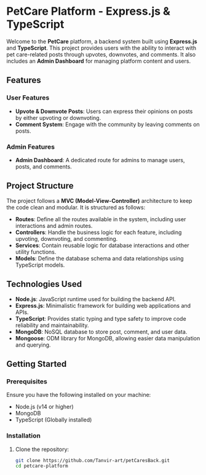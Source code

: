 # PetCare Platform - Express.js & TypeScript

Welcome to the **PetCare** platform, a backend system built using **Express.js** and **TypeScript**. This project provides users with the ability to interact with pet care-related posts through upvotes, downvotes, and comments. It also includes an **Admin Dashboard** for managing platform content and users.

## Features

### User Features
- **Upvote & Downvote Posts**: Users can express their opinions on posts by either upvoting or downvoting.
- **Comment System**: Engage with the community by leaving comments on posts.
  
### Admin Features
- **Admin Dashboard**: A dedicated route for admins to manage users, posts, and comments.
  
## Project Structure

The project follows a **MVC (Model-View-Controller)** architecture to keep the code clean and modular. It is structured as follows:

- **Routes**: Define all the routes available in the system, including user interactions and admin routes.
- **Controllers**: Handle the business logic for each feature, including upvoting, downvoting, and commenting.
- **Services**: Contain reusable logic for database interactions and other utility functions.
- **Models**: Define the database schema and data relationships using TypeScript models.
  
## Technologies Used

- **Node.js**: JavaScript runtime used for building the backend API.
- **Express.js**: Minimalistic framework for building web applications and APIs.
- **TypeScript**: Provides static typing and type safety to improve code reliability and maintainability.
- **MongoDB**: NoSQL database to store post, comment, and user data.
- **Mongoose**: ODM library for MongoDB, allowing easier data manipulation and querying.

 
 

## Getting Started

### Prerequisites

Ensure you have the following installed on your machine:

- Node.js (v14 or higher)
- MongoDB
- TypeScript (Globally installed)

### Installation

1. Clone the repository:
   ```bash
   git clone https://github.com/Tanvir-art/petCaresBack.git
   cd petcare-platform
